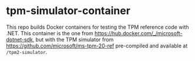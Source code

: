 # tpm-simulator-container
This repo builds Docker containers for testing the TPM reference code with .NET.
This container is the one from https://hub.docker.com/_/microsoft-dotnet-sdk,
but with the TPM simulator from https://github.com/microsoft/ms-tpm-20-ref
pre-compiled and available at `/tpm2-simulator`.
